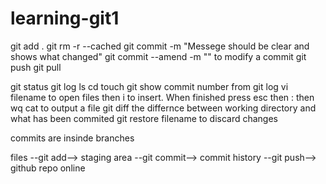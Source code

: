 # learning-git1
git add .
git rm -r --cached
git commit -m "Messege should be clear and shows what changed"
 git commit --amend -m "" to modify a commit
git push
git pull


git status
git log
ls 
cd
touch 
git show commit number from git log
vi filename to open files then i to insert. When finished press esc then : then wq
cat to output a file
git diff the differnce between working directory and what has been commited
git restore filename to discard changes



commits are insinde branches



files --git add--> staging area --git commit--> commit history --git push--> github repo online 
